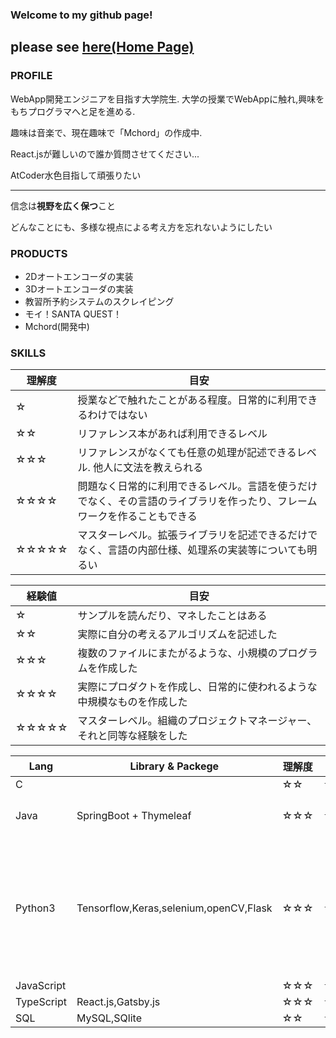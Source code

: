 ### Welcome to my github page!

please see [here(Home Page)](https://oura-hideyoshi.github.io/oura-hideyoshi/)
----
### PROFILE

WebApp開発エンジニアを目指す大学院生. 
大学の授業でWebAppに触れ,興味をもちプログラマへと足を進める.

趣味は音楽で、現在趣味で「Mchord」の作成中.

React.jsが難しいので誰か質問させてください...

AtCoder水色目指して頑張りたい

----
信念は**視野を広く保つ**こと

どんなことにも、多様な視点による考え方を忘れないようにしたい

### PRODUCTS
- 2Dオートエンコーダの実装
- 3Dオートエンコーダの実装
- 教習所予約システムのスクレイピング
- モイ！SANTA QUEST！
- Mchord(開発中)

### SKILLS
| 理解度 | 目安 |
| --- | --- |
| ☆ | 授業などで触れたことがある程度。日常的に利用できるわけではない |
| ☆☆ | リファレンス本があれば利用できるレベル |
| ☆☆☆ | リファレンスがなくても任意の処理が記述できるレベル. 他人に文法を教えられる | 
| ☆☆☆☆ | 問題なく日常的に利用できるレベル。言語を使うだけでなく、その言語のライブラリを作ったり、フレームワークを作ることもできる |
| ☆☆☆☆☆ | マスターレベル。拡張ライブラリを記述できるだけでなく、言語の内部仕様、処理系の実装等についても明るい |

| 経験値 | 目安 |
| --- | --- |
| ☆ | サンプルを読んだり、マネしたことはある |
| ☆☆ | 実際に自分の考えるアルゴリズムを記述した |
| ☆☆☆ | 複数のファイルにまたがるような、小規模のプログラムを作成した | 
| ☆☆☆☆ | 実際にプロダクトを作成し、日常的に使われるような中規模なものを作成した |
| ☆☆☆☆☆ | マスターレベル。組織のプロジェクトマネージャー、それと同等な経験をした |

| Lang | Library & Packege | 理解度 | 経験値 | 備考 |
| --- | --- | --- | --- | --- |
| C |  | ☆☆ | ☆☆ |
| Java | SpringBoot + Thymeleaf | ☆☆☆ | ☆☆☆☆ | モイ！SANTA QUEST！|
| Python3 | Tensorflow,Keras,selenium,openCV,Flask | ☆☆☆ | ☆☆☆ | オートエンコーダの実装(2D・3D),教習所予約システムスクレイピング |
| JavaScript | | ☆☆☆ | ☆☆☆ | |
| TypeScript | React.js,Gatsby.js| ☆☆☆ | ☆☆☆ | Mchord |
| SQL | MySQL,SQlite | ☆☆ | ☆☆☆ | |
